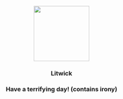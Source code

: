 <p align="center">
    <img src="https://raw.githubusercontent.com/PokeAPI/sprites/master/sprites/pokemon/607.png" width="150" height="150">
</p>
<h3 align="center"> <b>Litwick</b></h3>
<h3 align="center">Have a terrifying day! (contains irony)</h3>
